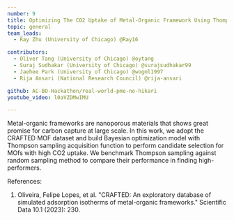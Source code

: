 ```yaml
---
number: 9
title: Optimizing The CO2 Uptake of Metal-Organic Framework Using Thompson Sampling
topic: general
team_leads:
  - Ray Zhu (University of Chicago) @Ray16

contributors:
  - Oliver Tang (University of Chicago) @oytang
  - Suraj Sudhakar (University of Chicago) @surajsudhakar99
  - Jaehee Park (University of Chicago) @wogml1997
  - Rija Ansari (National Research Council) @rija-ansari

github: AC-BO-Hackathon/real-world-pme-no-hikari
youtube_video: l0aVZDMwIMU

---
```


Metal-organic frameworks are nanoporous materials that shows great promise for carbon capture at large scale. In this work, we adopt the CRAFTED MOF dataset and build Bayesian optimization model with Thompson sampling acquisition function to perform candidate selection for MOfs with high CO2 uptake. We benchmark Thompson sampling against random sampling method to compare their performance in finding high-performers.

References:

1. Oliveira, Felipe Lopes, et al. "CRAFTED: An exploratory database of simulated adsorption isotherms of metal-organic frameworks." Scientific Data 10.1 (2023): 230.
